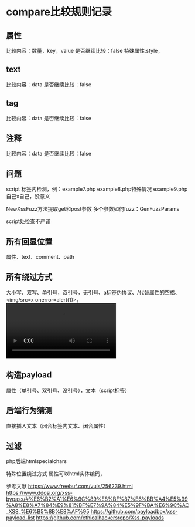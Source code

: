 # compare比较规则记录

## 属性
比较内容：数量，key，value
是否继续比较：false
特殊属性:style，
## text
比较内容：data
是否继续比较：false
## tag
比较内容：data
是否继续比较：false
## 注释
比较内容：data
是否继续比较：false

## 问题
script 标签内检测，例：example7.php
example8.php特殊情况
example9.php自己x自己，没意义

NewXssFuzz方法提取get和post参数
多个参数如何fuzz：GenFuzzParams

script处检查不严谨

## 所有回显位置
属性、text、comment、path

## 所有绕过方式
大小写、双写、单引号，双引号，无引号、a标签伪协议、/代替属性的空格、
<img/src=x onerror=alert(1)>，<video src=x onerror=alert(1)>，<audio src=x onerror=alert(1)>

## 构造payload
属性（单引号、双引号、没引号），文本（script标签）

## 后端行为猜测
直接插入文本（闭合标签内文本、闭合属性）

## 过滤
php后端htmlspecialchars

特殊位置绕过方式
属性可以html实体编码，

参考文献
https://www.freebuf.com/vuls/256239.html
https://www.ddosi.org/xss-bypass/#%E6%B2%A1%E6%9C%89%E8%BF%87%E6%BB%A4%E5%99%A8%E8%A7%84%E9%81%BF%E7%9A%84%E5%9F%BA%E6%9C%AC_XSS_%E6%B5%8B%E8%AF%95
https://github.com/payloadbox/xss-payload-list
https://github.com/ethicalhackersrepo/Xss-payloads
